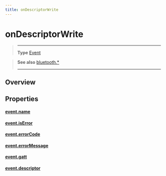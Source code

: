 ```yaml
---
title: onDescriptorWrite
---
```

# onDescriptorWrite

> --------------------- ------------------------------------------------------------------------------------------
> __Type__              [Event](https://docs.coronalabs.com/api/type/Event.html)


> __See also__          [bluetooth.*](/plugin/bluetooth/)
> --------------------- ------------------------------------------------------------------------------------------

## Overview

## Properties

#### [event.name](/plugin/bluetooth/type/Gatt/event/onDescriptorWrite/name)

#### [event.isError](/plugin/bluetooth/type/Gatt/event/onDescriptorWrite/isError)

#### [event.errorCode](/plugin/bluetooth/type/Gatt/event/onDescriptorWrite/errorCode)

#### [event.errorMessage](/plugin/bluetooth/type/Gatt/event/onDescriptorWrite/errorMessage)

#### [event.gatt](/plugin/bluetooth/type/Gatt/event/onDescriptorWrite/gatt)

#### [event.descriptor](/plugin/bluetooth/type/Gatt/event/onDescriptorWrite/descriptor)